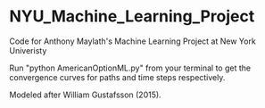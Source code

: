 # NYU_Machine_Learning_Project
Code for Anthony Maylath's Machine Learning Project at New York Univeristy

Run "python AmericanOptionML.py" from your terminal to get the convergence curves for paths and time steps respectively.

Modeled after William Gustafsson (2015).
